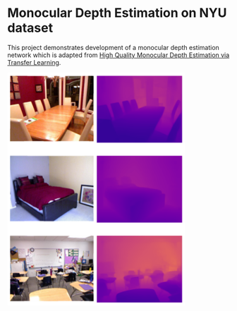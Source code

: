 # Monocular Depth Estimation on NYU dataset

This project demonstrates development of a  monocular depth estimation network which is adapted from [High Quality Monocular Depth Estimation via Transfer Learning](https://arxiv.org/abs/1812.11941). 

![](monodepth_nyu.png)